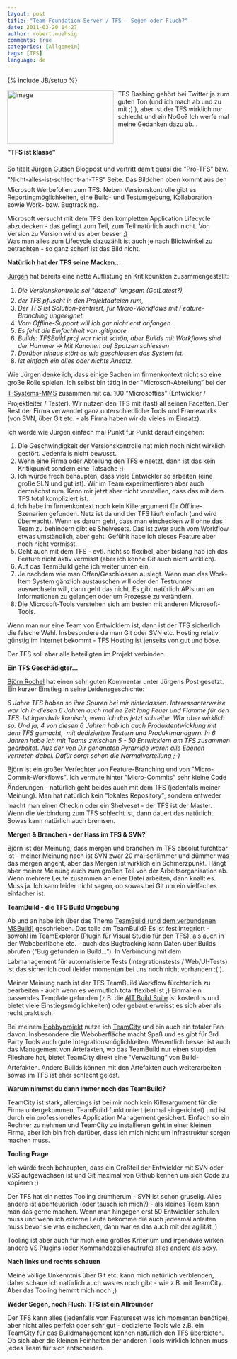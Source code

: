```yaml
---
layout: post
title: "Team Foundation Server / TFS – Segen oder Fluch?"
date: 2011-03-20 14:27
author: robert.muehsig
comments: true
categories: [Allgemein]
tags: [TFS]
language: de
---
```

{% include JB/setup %}
<p><a href="{{BASE_PATH}}/assets/wp-images/image1213.png"><img style="border-bottom: 0px; border-left: 0px; margin: 0px 10px 0px 0px; display: inline; border-top: 0px; border-right: 0px" title="image" border="0" alt="image" align="left" src="{{BASE_PATH}}/assets/wp-images/image_thumb393.png" width="240" height="121" /></a> </p>  <p>TFS Bashing gehört bei Twitter ja zum guten Ton (und ich mach ab und zu mit ;) ), aber ist der TFS wirklich nur schlecht und ein NoGo? Ich werfe mal meine Gedanken dazu ab...</p>  <p>&#160;</p>  <p><strong>”TFS ist klasse”</strong></p>  <p>So titelt <a href="http://www.aspnetzone.de/blogs/juergengutsch/archive/2011/03/20/der-tfs-ist-klasse.aspx">Jürgen Gutsch</a> Blogpost und vertritt damit quasi die "Pro-TFS” bzw. "Nicht-alles-ist-schlecht-an-TFS” Seite. Das Bildchen oben kommt aus den Microsoft Werbefolien zum TFS. Neben Versionskontrolle gibt es Reportingmöglichkeiten, eine Build- und Testumgebung, Kollaboration sowie Work- bzw. Bugtracking. </p>  <p>Microsoft versucht mit dem TFS den kompletten Application Lifecycle abzudecken - das gelingt zum Teil, zum Teil natürlich auch nicht. Von Version zu Version wird es aber besser ;)   <br />Was man alles zum Lifecycle dazuzählt ist auch je nach Blickwinkel zu betrachten - so ganz scharf ist das Bild nicht.</p>  <p><strong>Natürlich hat der TFS seine Macken...</strong></p>  <p><a href="http://www.aspnetzone.de/blogs/juergengutsch/archive/2011/03/20/der-tfs-ist-klasse.aspx">Jürgen</a> hat bereits eine nette Auflistung an Kritikpunkten zusammengestellt:</p>  <ol>   <li><em>Die Versionskontrolle sei "ätzend” langsam (GetLatest?), </em></li>    <li><em>der TFS pfuscht in den Projektdateien rum, </em></li>    <li><em>Der TFS ist Solution-zentriert, für Micro-Workflows mit Feature-Branching ungeeignet. </em></li>    <li><em>Vom Offline-Support will ich gar nicht erst anfangen. </em></li>    <li><em>Es fehlt die Einfachheit von .gitignore </em></li>    <li><a href="http://twitter.com/sharpcms"></a><em>Builds: TFSBuild.proj war nicht schön, aber Builds mit Workflows sind der Hammer -&gt; Mit Kanonen auf Spatzen schiessen </em></li>    <li><a href="http://twitter.com/sharpcms"></a><em>Darüber hinaus stört es wie geschlossen das System ist. </em></li>    <li><em>Ist einfach ein alles oder nichts Ansatz.</em></li> </ol>  <p>Wie Jürgen denke ich, dass einige Sachen im firmenkontext nicht so eine große Rolle spielen. Ich selbst bin tätig in der "Microsoft-Abteilung” bei der <a href="http://www.t-systems-mms.com/">T-Systems-MMS</a> zusammen mit ca. 100 "Microsofties” (Entwickler / Projektleiter / Tester). Wir nutzen den TFS mit (fast) all seinen Facetten. Der Rest der Firma verwendet ganz unterschiedliche Tools und Frameworks (von SVN, über Git etc. - als Firma haben wir da vieles im Einsatz). </p>  <p>Ich werde wie Jürgen einfach mal Punkt für Punkt darauf eingehen:</p>  <ol>   <li>Die Geschwindigkeit der Versionskontrolle hat mich noch nicht wirklich gestört. Jedenfalls nicht bewusst. </li>    <li>Wenn eine Firma oder Abteilung den TFS einsetzt, dann ist das kein Kritikpunkt sondern eine Tatsache ;)</li>    <li>Ich würde frech behaupten, dass viele Entwickler so arbeiten (eine große SLN und gut ist). Wir im Team experimentieren aber auch demnächst rum. Kann mir jetzt aber nicht vorstellen, dass das mit dem TFS total kompliziert ist.</li>    <li>Ich habe im firmenkontext noch kein Killerargument für Offline-Szenarien gefunden. Netz ist da und der TFS läuft einfach (und wird überwacht). Wenn es darum geht, dass man einchecken will ohne das Team zu behindern gibt es Shelvesets. Das ist zwar auch vom Workflow etwas umständlich, aber geht. Gefühlt habe ich dieses Feature aber noch nicht vermisst. </li>    <li>Geht auch mit dem TFS - evtl. nicht so flexibel, aber bislang hab ich das Feature nicht aktiv vermisst (aber ich kenne Git auch nicht wirklich).</li>    <li>Auf das TeamBuild gehe ich weiter unten ein.</li>    <li>Je nachdem wie man Offen/Geschlossen auslegt. Wenn man das Work-Item System gänzlich austauschen will oder den Testrunner auswechseln will, dann geht das nicht. Es gibt natürlich APIs um an Informationen zu gelangen oder um Prozesse zu verändern. </li>    <li>Die Microsoft-Tools verstehen sich am besten mit anderen Microsoft-Tools. </li> </ol>  <p>Wenn man nur eine Team von Entwicklern ist, dann ist der TFS sicherlich die falsche Wahl. Insbesondere da man Git oder SVN etc. Hosting relativ günstig im Internet bekommt - TFS Hosting ist jenseits von gut und böse.</p>  <p>Der TFS soll aber alle beteiligten im Projekt verbinden. </p>  <p><strong>Ein TFS Geschädigter...</strong></p>  <p><a href="http://www.bjro.de/">Björn Rochel</a> hat einen sehr guten Kommentar unter Jürgens Post gesetzt. Ein kurzer Einstieg in seine Leidensgeschichte:</p>  <p><em>6 Jahre TFS haben so ihre Spuren bei mir hinterlassen. Interessanterweise war ich in diesen 6 Jahren auch mal ne Zeit lang Feuer und Flamme für den TFS. Ist irgendwie komisch, wenn ich das jetzt schreibe. War aber wirklich so. Und ja, 4 von diesen 6 Jahren hab ich auch Produktentwicklung mit dem TFS gemacht,&#160; mit dedizierten Testern und Produktmanagern. In 6 Jahren habe ich mit Teams zwischen 5 - 50 Entwicklern am TFS zusammen gearbeitet. Aus der von Dir genannten Pyramide waren alle Ebenen vertreten dabei. Dafür sorgt schon die Normalverteilung ;-)</em></p>  <p>Björn ist ein großer Verfechter von Feature-Branching und von "Micro-Commit-Workflows”. Ich vermute hinter "Micro-Commits” sehr kleine Code Änderungen - natürlich geht beides auch mit dem TFS (jedenfalls meiner Meinung). Man hat natürlich kein "lokales Repository”, sondern entweder macht man einen Checkin oder ein Shelveset - der TFS ist der Master. Wenn die Verbindung zum TFS schlecht ist, dann dauert das natürlich. Sowas kann natürlich auch bremsen.</p>  <p><strong>Mergen &amp; Branchen - der Hass im TFS &amp; SVN?</strong></p>  <p>Björn ist der Meinung, dass mergen und branchen im TFS absolut furchtbar ist - meiner Meinung nach ist SVN zwar 20 mal schlimmer und dümmer was das mergen angeht, aber das Mergen ist wirklich ein Schmerzpunkt. Hängt aber meiner Meinung auch zum großen Teil von der Arbeitsorganisation ab. Wenn mehrere Leute zusammen an einer Datei arbeiten, dann knallt es. Muss ja. Ich kann leider nicht sagen, ob sowas bei Git um ein vielfaches einfacher ist.</p>  <p><strong>TeamBuild - die TFS Build Umgebung</strong></p>  <p>Ab und an habe ich über das Thema <a href="{{BASE_PATH}}/?s=teambuild">TeamBuild (und dem verbundenen MSBuild)</a> geschrieben. Das tolle am TeamBuild? Es ist fest integriert - sowohl im TeamExplorer (Plugin für Visual Studio für den TFS), als auch in der Weboberfläche etc. - auch das Bugtracking kann Daten über Builds abrufen ("Bug gefunden in Build...”). In Verbindung mit dem Labmanagement für automatisierte Tests (Integrationstests / Web/UI-Tests) ist das sicherlich cool (leider momentan bei uns noch nicht vorhanden :( ).</p>  <p>Meiner Meinung nach ist der TFS TeamBuild Workflow fürchterlich zu bearbeiten - auch wenn es vermutlich total flexibel ist ;) Einmal ein passendes Template gefunden (z.B. die <a href="http://www.aitgmbh.de/ait_buildsuite2010.0.html?&amp;no_cache=1&amp;L=1">AIT Build Suite</a> ist kostenlos und bietet viele Einstiegsmöglichkeiten) oder gebaut erweisst es sich aber als recht praktisch.</p>  <p>Bei meinem <a href="http://www.bizzbingo.de">Hobbyprojekt</a> nutze ich <a href="{{BASE_PATH}}/?s=teamcity">TeamCity</a> und bin auch ein totaler Fan davon. Insbesondere die Weboberfläche macht Spaß und es gibt für 3rd Party Tools auch gute Integrationsmöglichkeiten. Wesentlich besser ist auch das Management von Artefakten, wo das TeamBuild nur einen stupiden Fileshare hat, bietet TeamCity direkt eine "Verwaltung” von Build-Artefakten. Andere Builds können mit den Artefakten auch weiterarbeiten - sowas im TFS ist eher schlecht gelöst.</p>  <p><strong>Warum nimmst du dann immer noch das TeamBuild?</strong></p>  <p>TeamCity ist stark, allerdings ist bei mir noch kein Killerargument für die Firma untergekommen. TeamBuild funktioniert (einmal eingerichtet) und ist durch ein professionelles Application Management gesichert. Einfach so ein Rechner zu nehmen und TeamCity zu installieren geht in einer kleinen Firma, aber ich bin froh darüber, dass ich mich nicht um Infrastruktur sorgen machen muss. </p>  <p><strong>Tooling Frage</strong></p>  <p>Ich würde frech behaupten, dass ein Großteil der Entwickler mit SVN oder VSS aufgewachsen ist und Git maximal von Github kennen um sich Code zu kopieren ;)</p>  <p>Der TFS hat ein nettes Tooling drumherum - SVN ist schon gruselig. Alles andere ist abenteuerlich (oder täusch ich mich?) - als kleines Team kann man das gerne machen. Wenn man hingegen erst 50 Entwickler schulen muss und wenn ich externe Leute bekomme die auch jedesmal anleiten muss bevor sie was einchecken, dann war es das auch mit der agilität ;)</p>  <p>Tooling ist aber auch für mich eine großes Kriterium und irgendwie wirken andere VS Plugins (oder Kommandozeilenaufrufe) alles andere als sexy.</p>  <p><strong>Nach links und rechts schauen</strong></p>  <p>Meine völlige Unkenntnis über Git etc. kann mich natürlich verblenden, daher schaue ich natürlich auch was es noch gibt - wie z.B. mit TeamCity. Aber das Tooling hemmt mich noch ;)</p>  <p><strong>Weder Segen, noch Fluch: TFS ist ein Allrounder</strong></p>  <p>Der TFS kann alles (jedenfalls vom Featureset was ich momentan benötige), aber nicht alles perfekt oder sehr gut - dedizierte Tools wie z.B. ein TeamCity für das Buildmanagement können natürlich den TFS überbieten. Ob sich aber die kleinen Feinheiten der anderen Tools wirklich lohnen muss jedes Team für sich entscheiden. </p>
